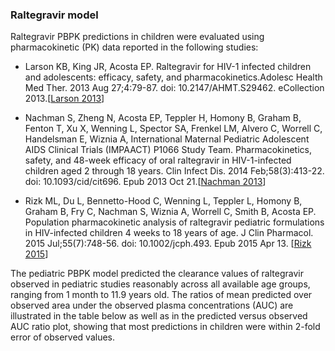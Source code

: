 ### Raltegravir model

Raltegravir PBPK predictions in children were evaluated using pharmacokinetic (PK) data reported in the following studies: 

- Larson KB, King JR, Acosta EP. Raltegravir for HIV-1 infected children and adolescents: efficacy, safety, and pharmacokinetics.Adolesc Health Med Ther. 2013 Aug 27;4:79-87. doi: 10.2147/AHMT.S29462. eCollection 2013.[[Larson 2013](#3-references)]

- Nachman S, Zheng N, Acosta EP, Teppler H, Homony B, Graham B, Fenton T, Xu X, Wenning L, Spector SA, Frenkel LM, Alvero C, Worrell C, Handelsman E, Wiznia A, International Maternal Pediatric Adolescent AIDS Clinical Trials (IMPAACT) P1066 Study Team. Pharmacokinetics, safety, and 48-week efficacy of oral raltegravir in HIV-1-infected children aged 2 through 18 years. Clin Infect Dis. 2014 Feb;58(3):413-22. doi: 10.1093/cid/cit696. Epub 2013 Oct 21.[[Nachman 2013](#3-references)]

- Rizk ML, Du L, Bennetto-Hood C, Wenning L, Teppler L, Homony B, Graham B, Fry C, Nachman S, Wiznia A, Worrell C, Smith B, Acosta EP. Population pharmacokinetic analysis of raltegravir pediatric formulations in HIV-infected children 4 weeks to 18 years of age. J Clin Pharmacol. 2015 Jul;55(7):748-56. doi: 10.1002/jcph.493. Epub 2015 Apr 13. [[Rizk 2015](#3-references)]

  

The pediatric PBPK model predicted the clearance values of raltegravir observed in pediatric studies reasonably across all available age groups, ranging from 1 month to 11.9 years old. The ratios of mean predicted over observed area under the observed plasma concentrations (AUC) are illustrated in the table below as well as in the predicted versus observed AUC ratio plot, showing that most predictions in children were within 2-fold error of observed values.

